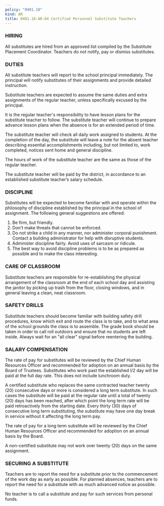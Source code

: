 ```yaml
---
policy: "0401.18"
kind: AR
title: 0401.18-AR-04 Certified Personnel Substitute Teachers
---
```


### HIRING
All substitutes are hired from an approved list compiled by the Substitute Placement Coordinator.  Teachers do not notify, pay or dismiss substitutes.

### DUTIES
All substitute teachers will report to the school principal immediately. The principal will notify substitutes of their assignments and provide detailed instruction.  
  
Substitute teachers are expected to assume the same duties and extra assignments of the regular teacher, unless specifically excused by the principal.  
  
It is the regular teacher's responsibility to have lesson plans for the substitute teacher to follow.  The substitute teacher will continue to prepare advance lesson plans when the absence is for an extended period of time.  
  
The substitute teacher will check all daily work assigned to students.  At the completion of the day, the substitute will leave a note for the absent teacher describing essential accomplishments including, but not limited to, work completed, notices sent home and general discipline.  
  
The hours of work of the substitute teacher are the same as those of the regular teacher.  
  
The substitute teacher will be paid by the district, in accordance to an established substitute teacher’s salary schedule.

### DISCIPLINE
Substitutes will be expected to become familiar with and operate within the philosophy of discipline established by the principal in the school of assignment.  The following general suggestions are offered:

1. Be firm, but friendly. 
2. Don't make threats that cannot be enforced. 
3. Do not strike a child in any manner, nor administer corporal punishment.  Contact a building administrator for help with disruptive students. 
4. Administer discipline fairly.  Avoid uses of sarcasm or ridicule. 
5. The best way to avoid discipline problems is to be as prepared as possible and to make the class interesting.  

### CARE OF CLASSROOM
Substitute teachers are responsible for re-establishing the physical arrangement of the classroom at the end of each school day and assisting the janitor by picking up trash from the floor, closing windows, and in general leaving a clean, neat classroom.

### SAFETY DRILLS
Substitute teachers should become familiar with building safety drill procedures, know which exit and route the class is to take, and to what area of the school grounds the class is to assemble.  The grade book should be taken in order to call roll outdoors and ensure that no students are left inside.  Always wait for an "all clear" signal before reentering the building.

### SALARY COMPENSATION
The rate of pay for substitutes will be reviewed by the Chief Human Resources Officer and recommended for adoption on an annual basis by the Board of Trustees.  Substitutes who work past the established l/2 day will be paid at the full day rate.  This does not include lunchroom duty.  
  
A certified substitute who replaces the same contracted teacher twenty (20) consecutive days or more is considered a long term substitute.  In such cases the substitute will be paid at the regular rate until a total of twenty (20) days has been reached, after which point the long term rate will be paid retroactively from the starting date.  Every thirty (30) days of consecutive long term substituting, the substitute may have one day break in service without it affecting the long term pay.
  
The rate of pay for a long term substitute will be reviewed by the Chief Human Resources Officer and recommended for adoption on an annual basis by the Board.  
  
A non-certified substitute may not work over twenty (20) days on the same assignment.


### SECURING A SUBSTITUTE

Teachers are to report the need for a substitute prior to the commencement of the work day as early as possible.  For planned absences, teachers are to report the need for a substitute with as much advanced notice as possible.

No teacher is to call a substitute and pay for such services from personal funds.

